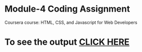 

# Module-4 Coding Assignment

Coursera course: HTML, CSS, and Javascript for Web Developers

# To see the output [CLICK HERE](/module4/index.html)

